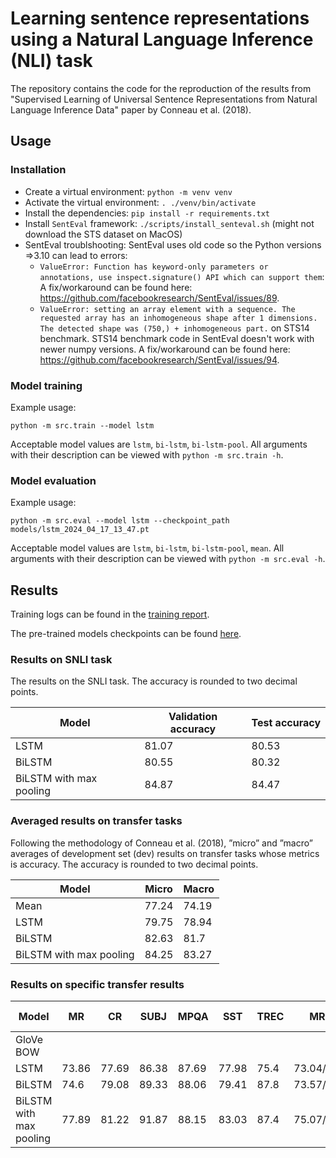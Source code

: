 # Learning sentence representations using a Natural Language Inference (NLI) task

The repository contains the code for the reproduction of the results from "Supervised Learning of Universal Sentence Representations from Natural Language Inference Data" paper by Conneau et al. (2018).

## Usage

### Installation
- Create a virtual environment: `python -m venv venv`
- Activate the virtual environment: `. ./venv/bin/activate`
- Install the dependencies: `pip install -r requirements.txt`
- Install `SentEval` framework: `./scripts/install_senteval.sh` (might not download the STS dataset on MacOS)
- SentEval troublshooting: SentEval uses old code so the Python versions =>3.10 can lead to errors:
    - `ValueError: Function has keyword-only parameters or annotations, use inspect.signature() API which can support them`: A fix/workaround can be found here: https://github.com/facebookresearch/SentEval/issues/89.
    - `ValueError: setting an array element with a sequence. The requested array has an inhomogeneous shape after 1 dimensions. The detected shape was (750,) + inhomogeneous part.` on STS14 benchmark. STS14 benchmark code in SentEval doesn't work with newer numpy versions. A fix/workaround can be found here: https://github.com/facebookresearch/SentEval/issues/94.

### Model training
Example usage:
```
python -m src.train --model lstm
```
Acceptable model values are `lstm`, `bi-lstm`, `bi-lstm-pool`.
All arguments with their description can be viewed with `python -m src.train -h`.

### Model evaluation
Example usage:
```
python -m src.eval --model lstm --checkpoint_path models/lstm_2024_04_17_13_47.pt
```
Acceptable model values are `lstm`, `bi-lstm`, `bi-lstm-pool`, `mean`.
All arguments with their description can be viewed with `python -m src.eval -h`.

## Results

Training logs can be found in the [training report](https://wandb.ai/mbelitsky/uva-acts/reports/Untitled-Report--Vmlldzo3NjI3MTQ5?accessToken=jbxp2lji6h7s6nndksome0ujvp82s6dbc9pjujp5gjojfj7gk7jxr0ko59luzwi4).

The pre-trained models checkpoints can be found [here](https://drive.google.com/drive/folders/18yYWQJ3VB4N7PvhdZDPIs4sUC-TOHe_W?usp=sharing).

### Results on SNLI task

The results on the SNLI task. The accuracy is rounded to two decimal points.

| Model                   | Validation accuracy | Test accuracy |
|-------------------------|---------------------|---------------|
| LSTM                    |         81.07	    |      80.53    |
| BiLSTM                  |         80.55	    |      80.32    |
| BiLSTM with max pooling |         84.87       |      84.47    |

### Averaged results on transfer tasks

Following the methodology of Conneau et al. (2018), ”micro” and ”macro” averages of development set (dev) results on transfer tasks whose metrics is accuracy. The accuracy is rounded to two decimal points.

| Model                   | Micro | Macro |
|-------------------------|-------|-------|
| Mean                    | 77.24 | 74.19 |
| LSTM                    | 79.75 | 78.94 |
| BiLSTM                  | 82.63 | 81.7  |
| BiLSTM with max pooling | 84.25 | 83.27 |


### Results on specific transfer results
| Model                   | MR    | CR    | SUBJ  | MPQA  | SST   | TREC | MRPC        | SICK-R | SICK-E | STS14     |
|-------------------------|-------|-------|-------|-------|-------|------|-------------|--------|--------|-----------|
| GloVe BOW               |       |       |       |       |       |      |             |        |        |           |
| LSTM                    | 73.86 | 77.69 | 86.38 | 87.69 | 77.98 | 75.4 | 73.04/81.39 | 0.8627 | 84.33  | 0.14/0.32 |
| BiLSTM                  | 74.6  | 79.08 | 89.33 | 88.06 | 79.41 | 87.8 | 73.57/82.12 | 0.8719 | 84.96  | 0.30/0.30 |
| BiLSTM with max pooling | 77.89 | 81.22 | 91.87 | 88.15 | 83.03 | 87.4 | 75.07/83.28 | 0.8824 | 85.06  | 0.69/0.67 |
